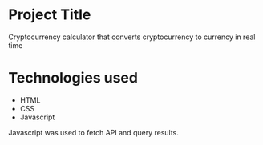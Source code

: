 # Project Title

Cryptocurrency calculator that converts cryptocurrency to currency in real time

# Technologies used

* HTML
* CSS
* Javascript

Javascript was used to fetch API and query results.
